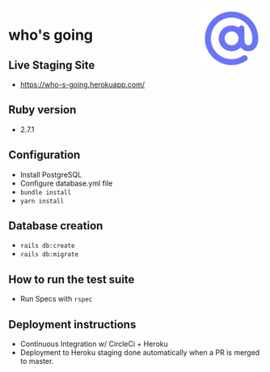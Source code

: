 <img src="/app/assets/images/logo.png?raw=true" alt="drawing" width="125" align="right" />

# who's going

## **Live Staging Site**
- https://who-s-going.herokuapp.com/

## Ruby version
- 2.7.1

## Configuration
- Install PostgreSQL
- Configure database.yml file
- `bundle install`
- `yarn install`

## Database creation
- `rails db:create`
- `rails db:migrate`

## How to run the test suite
- Run Specs with `rspec`

## Deployment instructions
- Continuous Integration w/ CircleCi + Heroku
- Deployment to Heroku staging done automatically when a PR is merged to master. 
